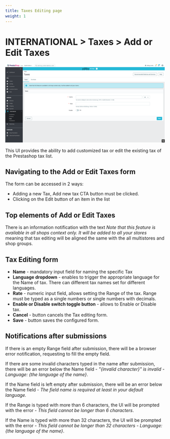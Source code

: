 ```yaml
---
title: Taxes Editing page
weight: 1
---
```


# INTERNATIONAL > Taxes > Add or Edit Taxes

![Taxes](static/img/international-add-edit-taxes.png)

This UI provides the ability to add customized tax or edit the existing tax of the Prestashop tax list.

## Navigating to the Add or Edit Taxes form

The form can be accessed in 2 ways:

- Adding a new Tax, Add new tax CTA button must be clicked.
- Clicking on the Edit button of an item in the list

## Top elements of Add or Edit Taxes

There is an information notification with the text _Note that this feature is available in all shops context only. It will be added to all your stores_ meaning that tax editing will be aligned the same with the all multistores and shop groups.

## Tax Editing form

- **Name** - mandatory input field for naming the specific Tax
- **Language dropdown** - enables to trigger the appropriate language for the Name of tax. There can different tax names set for different languages.
- **Rate** - numeric input field, allows setting the Range of the tax. Range must be typed as a single numbers or single numbers with decimals.
- **Enable or Disable switch toggle button** - allows to Enable or Disable tax.
- **Cancel** - button cancels the Tax editing form.
- **Save** - button saves the configured form.

## Notifications after submissions

If there is an empty Range field after submission, there will be a browser error notification, requesting to fill the empty field.

If there are some invalid characters typed in the name after submission, there will be an error below the Name field - _"{invalid character}" is invalid - Language: {the language of the name}_.

If the Name field is left empty after submission, there will be an error below the Name field - _The field name is required at least in your default language._

If the Range is typed with more than 6 characters, the UI will be prompted with the error - _This field cannot be longer than 6 characters_.

If the Name is typed with more than 32 characters, the UI will be prompted with the error - _This field cannot be longer than 32 characters - Language: {the language of the name}_. 
